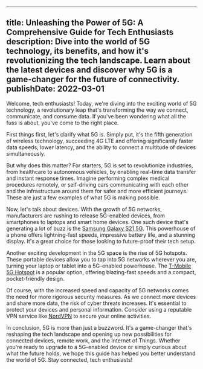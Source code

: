  ---
title: Unleashing the Power of 5G: A Comprehensive Guide for Tech Enthusiasts
description: Dive into the world of 5G technology, its benefits, and how it's revolutionizing the tech landscape. Learn about the latest devices and discover why 5G is a game-changer for the future of connectivity.
publishDate: 2022-03-01
---

Welcome, tech enthusiasts! Today, we're diving into the exciting world of 5G technology, a revolutionary leap that's transforming the way we connect, communicate, and consume data. If you've been wondering what all the fuss is about, you've come to the right place.

First things first, let's clarify what 5G is. Simply put, it's the fifth generation of wireless technology, succeeding 4G LTE and offering significantly faster data speeds, lower latency, and the ability to connect a multitude of devices simultaneously.

But why does this matter? For starters, 5G is set to revolutionize industries, from healthcare to autonomous vehicles, by enabling real-time data transfer and instant response times. Imagine performing complex medical procedures remotely, or self-driving cars communicating with each other and the infrastructure around them for safer and more efficient journeys. These are just a few examples of what 5G is making possible.

Now, let's talk about devices. With the growth of 5G networks, manufacturers are rushing to release 5G-enabled devices, from smartphones to laptops and smart home devices. One such device that's generating a lot of buzz is the [Samsung Galaxy S21 5G](https://amzn.to/3dZt4sj). This powerhouse of a phone offers lightning-fast speeds, impressive battery life, and a stunning display. It's a great choice for those looking to future-proof their tech setup.

Another exciting development in the 5G space is the rise of 5G hotspots. These portable devices allow you to tap into 5G networks wherever you are, turning your laptop or tablet into a 5G-enabled powerhouse. The [T-Mobile 5G Hotspot](https://amzn.to/30fZgPu) is a popular option, offering blazing-fast speeds and a compact, pocket-friendly design.

Of course, with the increased speed and capacity of 5G networks comes the need for more rigorous security measures. As we connect more devices and share more data, the risk of cyber threats increases. It's essential to protect your devices and personal information. Consider using a reputable VPN service like [NordVPN](https://nordvpn.com/?utm_source=ad&utm_campaign=1246973_aff&utm_medium=affiliates&utm_content=textlink) to secure your online activities.

In conclusion, 5G is more than just a buzzword. It's a game-changer that's reshaping the tech landscape and opening up new possibilities for connected devices, remote work, and the Internet of Things. Whether you're ready to upgrade to a 5G-enabled device or simply curious about what the future holds, we hope this guide has helped you better understand the world of 5G. Stay connected, tech enthusiasts!